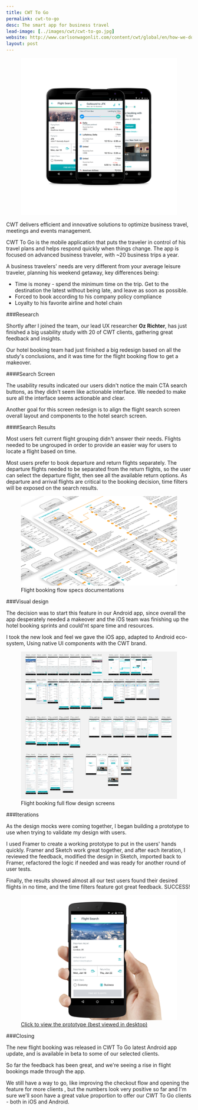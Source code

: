 ```yaml
---
title: CWT To Go
permalink: cwt-to-go
desc: The smart app for business travel
lead-image: [../images/cwt/cwt-to-go.jpg]
website: http://www.carlsonwagonlit.com/content/cwt/global/en/how-we-do-it/travel-technology/cwt-to-go.html
layout: post
---
```

<div class="images">
	<figure><img src="/images/cwt/app-mocks.png" alt="cwt-to-go"></figure>
</div>

CWT delivers efficient and innovative solutions to optimize business travel,
meetings and events management.

CWT To Go is the mobile application that puts the traveler in control
of his travel plans and helps respond quickly when things change.
The app is focused on advanced business traveler, with ~20 business trips a year.

A business travelers' needs are very different from your average leisure traveler,
planning his weekend getaway, key differences being:

* Time is money - spend the minimum time on the trip. Get to the destination
the latest without being late, and leave as soon as possible.
* Forced to book according to his company policy compliance
* Loyalty to his favorite airline and hotel chain

###Research

Shortly after I joined the team, our lead UX researcher <strong>Oz Richter</strong>, has just finished
a big usability study with 20 of CWT clients, gathering great feedback and insights.

Our hotel booking team had just finished a big redesign based on all the study's conclusions,
and it was time for the flight booking flow to get a makeover.

####Search Screen

The usability results indicated our users didn't notice the main CTA search buttons,
as they didn't seem like actionable interface.
We needed to make sure all the interface seems actionable and clear.

Another goal for this screen redesign is to align the flight search screen overall
layout and components to the hotel search screen.

####Search Results

Most users felt current flight grouping didn't answer their needs.
Flights needed to be ungrouped in order to provide an easier way for users to locate a flight based on time.

Most users prefer to book departure and return flights separately.
The departure flights needed to be separated from the return flights,
so the user can select the departure flight, then see all the available return options.
As departure and arrival flights are critical to the booking decision,
time filters will be exposed on the search results.

<div class="images">
	<figure>
		<img src="/images/cwt/wireframes.png" alt="flight booking flow">
		<figcaption class="caption">Flight booking flow specs documentations</figcaption>
	</figure>
</div>

###Visual design

The decision was to start this feature in our Android app,
since overall the app desperately needed a makeover and the iOS team was finishing up
the hotel booking sprints and could'nt spare time and resources.

I took the new look and feel we gave the iOS app, adapted to Android eco-system,
Using native UI components with the CWT brand.

<div class="images">
	<figure>
		<img src="/images/cwt/design.jpg" alt="Flight booking screen design">
		<figcaption class="caption">Flight booking full flow design screens</figcaption>
	</figure>
</div>

###Iterations

As the design mocks were coming together, I began building a prototype to use
when trying to validate my design with users.

I used Framer to create a working prototype to put in the users' hands quickly.
Framer and Sketch work great together, and after each iteration, I reviewed the feedback,
modified the design in Sketch, imported back to Framer,
refactored the logic if needed and was ready for another round of user tests.

Finally, the results showed almost all our test users found their desired flights in
no time, and the time filters feature got great feedback. SUCCESS!

<div class="images">
	<figure>
	  <a href="http://omrimor.co.il/prototype/androidAirBooking/" target="_blank">
	    <img src="/images/cwt/framer.jpg" alt="Framer prototype">
    	<figcaption class="caption">Click to view the prototype (best viewed in desktop)</figcaption>
	  </a>
	</figure>
</div>

###Closing

The new flight booking was released in CWT To Go latest Android app update,
and is available in beta to some of our selected clients.

So far the feedback has been great, and we're seeing a rise in flight bookings made through the app.

We still have a way to go, like improving the checkout flow and opening the feature for
more clients , but the numbers look very positive so far and I'm sure we'll soon have
a great value proportion to offer our CWT To Go clients - both in iOS and Android.